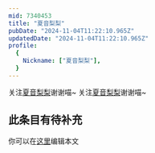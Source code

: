 ```yaml
---
mid: 7340453
title: "夏音梨梨"
pubDate: "2024-11-04T11:22:10.965Z"
updatedDate: "2024-11-04T11:22:10.965Z"
profile:
  {
    Nickname: ["夏音梨梨"],
  }
---
```


关注[夏音梨梨](https://space.bilibili.com/7340453)谢谢喵~ 关注[夏音梨梨](https://space.bilibili.com/7340453)谢谢喵~

## 此条目有待补充
你可以在[这里](https://github.com/Yuhanawa/VTuber.ICU/edit/master/src/content/v/夏音梨梨/index.md)编辑本文
